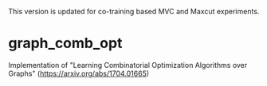 This version is updated for co-training based MVC and Maxcut experiments.


# graph_comb_opt 
Implementation of "Learning Combinatorial Optimization Algorithms over Graphs" (https://arxiv.org/abs/1704.01665)

